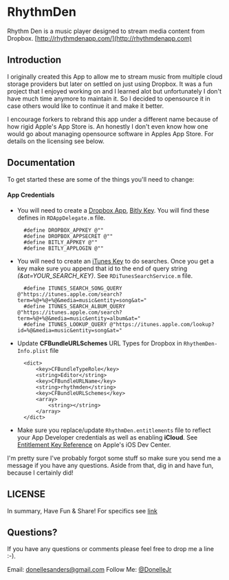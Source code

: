RhythmDen
========================


Rhythm Den is a music player designed to stream media content from Dropbox.
[http://rhythmdenapp.com/](http://rhythmdenapp.com)


## Introduction

I originally created this App to allow me to stream music from multiple cloud storage providers but later on settled on just using Dropbox. It was a fun project that I enjoyed working on and I learned alot but unfortunately I don't have much time anymore to maintain it. So I decided to opensource it in case others would like to continue it and make it better.

I encourage forkers to rebrand this app under a different name because of how rigid Apple's App Store is. An honestly I don't even know how one would go about managing opensource software in Apples App Store. For details on the licensing see below.

## Documentation

To get started these are some of the things you'll need to change:

#### App Credentials

- You will need to create a [Dropbox App](https://www.dropbox.com/developers), [Bitly Key](http://dev.bitly.com/). You will find these defines in `RDAppDelegate.m` file.

        #define DROPBOX_APPKEY @""
        #define DROPBOX_APPSECRET @""
        #define BITLY_APPKEY @""
        #define BITLY_APPLOGIN @""
    
- You will need to create an [iTunes Key](http://www.apple.com/itunes/affiliates/resources/documentation/itunes-store-web-service-search-api.html) to do searches. Once you get a key make sure you append that id to the end of query string _(&at=YOUR_SEARCH_KEY)_. See `RDiTunesSearchService.m` file.
        
        #define ITUNES_SEARCH_SONG_QUERY @"https://itunes.apple.com/search?term=%@+%@+%@&media=music&entity=song&at="
		#define ITUNES_SEARCH_ALBUM_QUERY @"https://itunes.apple.com/search?term=%@+%@&media=music&entity=album&at="
		#define ITUNES_LOOKUP_QUERY @"https://itunes.apple.com/lookup?id=%@&media=music&entity=song&at="
		
- Update **CFBundleURLSchemes** URL Types for Dropbox in `RhythemDen-Info.plist` file
     
        <dict>
			<key>CFBundleTypeRole</key>
			<string>Editor</string>
			<key>CFBundleURLName</key>
			<string>rhythmden</string>
			<key>CFBundleURLSchemes</key>
			<array>
				<string></string>
			</array>
		</dict>
		
- Make sure you replace/update `RhythmDen.entitlements` file to reflect your App Developer credentials as well as enabling **iCloud**. See [Entitlement Key Reference](https://developer.apple.com/library/ios/documentation/Miscellaneous/Reference/EntitlementKeyReference/Chapters/AboutEntitlements.html) on Apple's iOS Dev Center.

I'm pretty sure I've probably forgot some stuff so make sure you send me a message if you have any questions. Aside from that, dig in and have fun, because I certainly did!

## LICENSE

In summary, Have Fun & Share! For specifics see [link](LICENSE)

## Questions?

If you have any questions or comments please feel free to drop me a line :-).

Email: <donellesanders@gmail.com>
Follow Me: [@DonelleJr](https://twitter.com/DonelleJr)